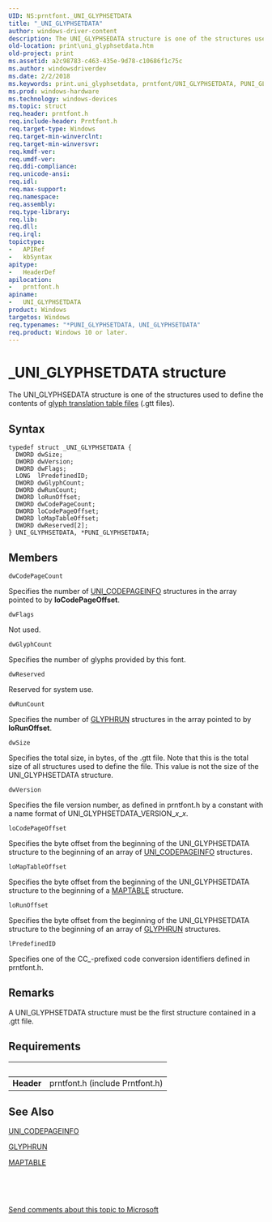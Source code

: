```yaml
---
UID: NS:prntfont._UNI_GLYPHSETDATA
title: "_UNI_GLYPHSETDATA"
author: windows-driver-content
description: The UNI_GLYPHSEDATA structure is one of the structures used to define the contents of glyph translation table files (.gtt files).
old-location: print\uni_glyphsetdata.htm
old-project: print
ms.assetid: a2c98783-c463-435e-9d78-c10686f1c75c
ms.author: windowsdriverdev
ms.date: 2/2/2018
ms.keywords: print.uni_glyphsetdata, prntfont/UNI_GLYPHSETDATA, PUNI_GLYPHSETDATA structure pointer [Print Devices], _UNI_GLYPHSETDATA, UNI_GLYPHSETDATA structure [Print Devices], *PUNI_GLYPHSETDATA, print_unidrv-pscript_fonts_51c5f97c-3b3c-4990-8dcb-9c7bf387b03f.xml, UNI_GLYPHSETDATA, PUNI_GLYPHSETDATA, prntfont/PUNI_GLYPHSETDATA
ms.prod: windows-hardware
ms.technology: windows-devices
ms.topic: struct
req.header: prntfont.h
req.include-header: Prntfont.h
req.target-type: Windows
req.target-min-winverclnt: 
req.target-min-winversvr: 
req.kmdf-ver: 
req.umdf-ver: 
req.ddi-compliance: 
req.unicode-ansi: 
req.idl: 
req.max-support: 
req.namespace: 
req.assembly: 
req.type-library: 
req.lib: 
req.dll: 
req.irql: 
topictype:
-	APIRef
-	kbSyntax
apitype:
-	HeaderDef
apilocation:
-	prntfont.h
apiname:
-	UNI_GLYPHSETDATA
product: Windows
targetos: Windows
req.typenames: "*PUNI_GLYPHSETDATA, UNI_GLYPHSETDATA"
req.product: Windows 10 or later.
---
```


# _UNI_GLYPHSETDATA structure
The UNI_GLYPHSEDATA structure is one of the structures used to define the contents of <a href="https://msdn.microsoft.com/6e643703-ace1-4660-990c-3a9ca735829d">glyph translation table files</a> (.gtt files).

## Syntax
````
typedef struct _UNI_GLYPHSETDATA {
  DWORD dwSize;
  DWORD dwVersion;
  DWORD dwFlags;
  LONG  lPredefinedID;
  DWORD dwGlyphCount;
  DWORD dwRunCount;
  DWORD loRunOffset;
  DWORD dwCodePageCount;
  DWORD loCodePageOffset;
  DWORD loMapTableOffset;
  DWORD dwReserved[2];
} UNI_GLYPHSETDATA, *PUNI_GLYPHSETDATA;
````

## Members


`dwCodePageCount`

Specifies the number of <a href="..\prntfont\ns-prntfont-_uni_codepageinfo.md">UNI_CODEPAGEINFO</a> structures in the array pointed to by <b>loCodePageOffset</b>.

`dwFlags`

Not used.

`dwGlyphCount`

Specifies the number of glyphs provided by this font.

`dwReserved`

Reserved for system use.

`dwRunCount`

Specifies the number of <a href="..\prntfont\ns-prntfont-_glyphrun.md">GLYPHRUN</a> structures in the array pointed to by <b>loRunOffset</b>.

`dwSize`

Specifies the total size, in bytes, of the .gtt file. Note that this is the total size of all structures used to define the file. This value is not the size of the UNI_GLYPHSETDATA structure.

`dwVersion`

Specifies the file version number, as defined in prntfont.h by a constant with a name format of UNI_GLYPHSETDATA_VERSION_<i>x</i>_<i>x</i>.

`loCodePageOffset`

Specifies the byte offset from the beginning of the UNI_GLYPHSETDATA structure to the beginning of an array of <a href="..\prntfont\ns-prntfont-_uni_codepageinfo.md">UNI_CODEPAGEINFO</a> structures.

`loMapTableOffset`

Specifies the byte offset from the beginning of the UNI_GLYPHSETDATA structure to the beginning of a <a href="..\prntfont\ns-prntfont-_maptable.md">MAPTABLE</a> structure.

`loRunOffset`

Specifies the byte offset from the beginning of the UNI_GLYPHSETDATA structure to the beginning of an array of <a href="..\prntfont\ns-prntfont-_glyphrun.md">GLYPHRUN</a> structures.

`lPredefinedID`

Specifies one of the CC_-prefixed code conversion identifiers defined in prntfont.h.

## Remarks
A UNI_GLYPHSETDATA structure must be the first structure contained in a .gtt file.

## Requirements
| &nbsp; | &nbsp; |
| ---- |:---- |
| **Header** | prntfont.h (include Prntfont.h) |

## See Also

<a href="..\prntfont\ns-prntfont-_uni_codepageinfo.md">UNI_CODEPAGEINFO</a>



<a href="..\prntfont\ns-prntfont-_glyphrun.md">GLYPHRUN</a>



<a href="..\prntfont\ns-prntfont-_maptable.md">MAPTABLE</a>



 

 

<a href="mailto:wsddocfb@microsoft.com?subject=Documentation%20feedback [print\print]:%20UNI_GLYPHSETDATA structure%20 RELEASE:%20(2/2/2018)&amp;body=%0A%0APRIVACY STATEMENT%0A%0AWe use your feedback to improve the documentation. We don't use your email address for any other purpose, and we'll remove your email address from our system after the issue that you're reporting is fixed. While we're working to fix this issue, we might send you an email message to ask for more info. Later, we might also send you an email message to let you know that we've addressed your feedback.%0A%0AFor more info about Microsoft's privacy policy, see http://privacy.microsoft.com/en-us/default.aspx." title="Send comments about this topic to Microsoft">Send comments about this topic to Microsoft</a>